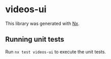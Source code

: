 # videos-ui

This library was generated with [Nx](https://nx.dev).

## Running unit tests

Run `nx test videos-ui` to execute the unit tests.
